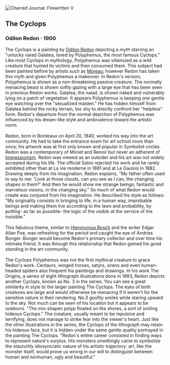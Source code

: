 <div class="artwork-of-the-day">
  <div class="container">
    <div class="img-wrapper">
      <img
        src="https://uploads4.wikiart.org/images/odilon-redon/the-cyclops.jpg!Large.jpg"
        alt="Charred Journal: Firewritten V" />
    </div>
    <div class="artwork-detail">
      <div class="artwork-origin"> 
        <h2 class="artwork-name">The Cyclops</h2>
        <h3 class="artist">
          Odilon Redon
                    ·  1900
        </h3>
      </div>
      <p class="description">
        <span class="artwork-description-text ng-binding" ng-bind-html="viewModel.ArtworkOfTheDay.Description | unsafe">The Cyclops is a painting by <a target="_blank" href="/en/odilon-redon">Odilon Redon</a> depicting a myth starring an "unlucky naiad Galatea, loved by Polyphemus, the most famous Cyclops." Like most Cyclops in mythology, Polyphemus was villainized as a wild creature that hunted its victims and then consumed them. This subject had been painted before by artists such as <a target="_blank" href="/en/gustave-moreau">Moreau</a>; however Redon has taken this myth and given Polyphemus a makeover. In Redon's version, Polyphemus is shown as a non-threatening passive creature. The normally menacing beast is shown softly gazing with a large eye that has been seen in previous Redon works. Galatea, the naiad, is shown naked and vulnerably lying on a patch of vegetation. It appears Polyphemus is keeping one gentle eye watching over the "sexualized maiden." He has hidden himself from Galatea behind the rocky terrain, too shy to directly confront her "helpless" form. Redon's departure from the normal depiction of Polyphemus was influenced by his dream-like style and ambivalence toward the artistic norm.
<br>
<br>Redon, born in Bordeaux on April 20, 1840, worked his way into the art community. He had to take the entrance exam for art school more than once; his artwork was at first only known and popular in Symbolist circles. Redon was a contemporary of Monet and Renoir but never an adherent of <a target="_blank" href="/en/artists-by-art-movement/impressionism">Impressionism</a>. Redon was viewed as an outsider and his art was not widely accepted during his life. The official Salon rejected his work and he rarely exhibited other than at La vie moderne in 1881 and at Le Gaulois in 1882. Drawing deeply from his imagination, Redon explains, "My father often used to say to me: 'Look at those clouds, can you see as I can, the changing shapes in them?' And then he would show me strange beings, fantastic and marvelous visions, in the changing sky." So much of what Redon would create was conjured from his imagination. He described his style as follows: "My originality consists in bringing to life, in a human way, improbable beings and making them live according to the laws and probability, by putting- as far as possible- the logic of the visible at the service of the invisible."
<br>
<br>This fabulous theme, similar to <a target="_blank" href="/en/hieronymus-bosch">Hieronymus Bosch</a> and the writer Edgar Allan Poe, was refreshing for the period and caught the eye of Andries Bonger. Bonger would become Redon's primary collector and over time his intimate friend. It was through this relationship that Redon gained his good standing in the art community.
<br>
<br>The Cyclops Polyphemus was not the first mythical creature to grace Redon's work. Centaurs, winged horses, satyrs, sirens and even human-headed spiders also frequent his paintings and drawings. In his work The Origins, a series of eight lithograph illustrations done in 1883, Redon depicts another Cyclops, known as No. 3 in the series. You can see a great similarity in style to the larger painting The Cyclops. The eyes of both creatures are large and would otherwise be menacing if it weren't for the sensitive nature in their rendering. No.3 goofily smiles while staring upward to the sky. Not much can be seen of his location but it appears to be outdoors. "The mis-shapen polyp floated on the shores, a sort of smiling hideous Cyclops." The creature, usually meant to be repulsive and terrifying, does not manage to strike fear into the viewer's heart. Just like the other illustrations in the series, the Cyclops of the lithograph may retain his hideous face, but it is hidden under the same gentle quality portrayed in the painting The Cyclops. "Redon's entire career consisted in finding ways to represent nature's surplus. His monsters unwittingly came to symbolize the staunchly idiosyncratic nature of his artistic trajectory: art, like the monster itself, would prove us wrong in our will to distinguish between human and nonhuman, ugly and beautiful."</span>
                        <div class="text-shadow-container" ng-show="showShadow" style=""></div>
      </p>
    </div>
  </div>

</div>
